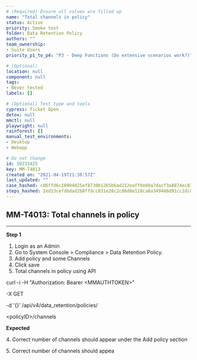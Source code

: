 ```yaml
---
# (Required) Ensure all values are filled up
name: "Total channels in policy"
status: Active
priority: Smoke test
folder: Data Retention Policy
authors: ""
team_ownership: 
- Suite Users
priority_p1_to_p4: "P3 - Deep Functions (Do extensive scenarios work?)"

# (Optional)
location: null
component: null
tags: 
- Never tested
labels: []

# (Optional) Test type and tools
cypress: Ticket Open
detox: null
mmctl: null
playwright: null
rainforest: []
manual_test_environments: 
- Desktop
- Webapp

# Do not change
id: 10233425
key: MM-T4013
created_on: "2021-04-19T21:30:57Z"
last_updated: ""
case_hashed: c86ffd6c10994025ef8730b1265b6ad212eaff0e60a7dacf3a8874ec83d421f2b81096d44904d85c41beb98328b8687d
steps_hashed: 2ed13cefdbdad2b8ffdcc031e28c2c86d8e118ca8a349486d91cc1dc8e1c7f0595728cd94d05315cfd8287a2dfd9dafc
---
```


<!-- (Auto-generated) Based on frontmatter's "key" and "name" -->

## MM-T4013: Total channels in policy

---

**Step 1**

1. Login as an Admin
2. Go to System Console > Compliance > Data Retention Policy.
3. Add policy and some Channels
4. Click save
5. Total channels in policy using API

curl -i -H "Authorization: Bearer \<MMAUTHTOKEN>"

\-X GET

\-d '{}’ /api/v4/data\_retention/policies/

\<policyID>/channels

**Expected**

4\. Correct number of channels should appear under the Add policy section

5\. Correct number of channels should appea
